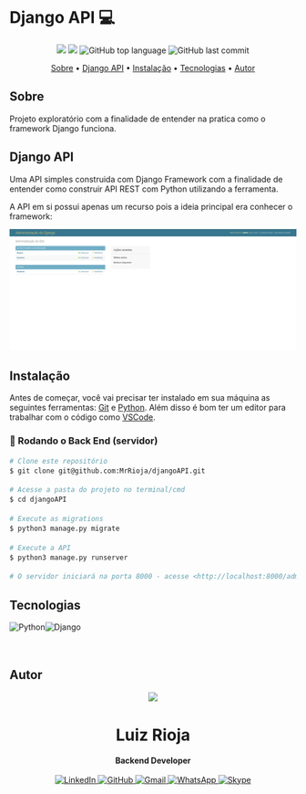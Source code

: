 # Django API 💻

<p align="center">
  <img src="https://img.shields.io/static/v1?label=django&message=api&color=blueviolet&style=for-the-badge"/>
  <img src="https://img.shields.io/github/license/MrRioja/djangoAPI?color=blueviolet&logo=License&style=for-the-badge"/>
  <img alt="GitHub top language" src="https://img.shields.io/github/languages/top/MrRioja/djangoAPI?color=blueviolet&logo=python&logoColor=white&style=for-the-badge">
  <img alt="GitHub last commit" src="https://img.shields.io/github/last-commit/MrRioja/djangoAPI?color=blueviolet&style=for-the-badge">
</p>

<p align="center">
  <a href="#sobre">Sobre</a> •
  <a href="#django-api">Django API</a> •
  <a href="#instalação">Instalação</a> •
  <a href="#tecnologias">Tecnologias</a> •
  <a href="#autor">Autor</a>  
</p>

## Sobre

Projeto exploratório com a finalidade de entender na pratica como o framework Django funciona.

## Django API

Uma API simples construida com Django Framework com a finalidade de entender como construir API REST com Python utilizando a ferramenta.

A API em si possui apenas um recurso pois a ideia principal era conhecer o framework:

![Django Admin](./.github/django-admin.png)

## Instalação

Antes de começar, você vai precisar ter instalado em sua máquina as seguintes ferramentas:
[Git](https://git-scm.com) e [Python](https://www.python.org/). Além disso é bom ter um editor para trabalhar com o código como [VSCode](https://code.visualstudio.com/).

### 🎲 Rodando o Back End (servidor)

```bash
# Clone este repositório
$ git clone git@github.com:MrRioja/djangoAPI.git

# Acesse a pasta do projeto no terminal/cmd
$ cd djangoAPI

# Execute as migrations
$ python3 manage.py migrate

# Execute a API
$ python3 manage.py runserver

# O servidor iniciará na porta 8000 - acesse <http://localhost:8000/admin>
```

## Tecnologias

<img align="left" src="https://upload.wikimedia.org/wikipedia/commons/thumb/f/f8/Python_logo_and_wordmark.svg/2560px-Python_logo_and_wordmark.svg.png" alt="Python" height="75" />

<img align="left" src="https://encrypted-tbn0.gstatic.com/images?q=tbn:ANd9GcTe_MTqBgu6g6VEe39__JSrc6j7i5JDspsxVH8rAU-9680X8zadKKWvjY6s2MT9cpomB2c&usqp=CAU" alt="Django" height="75"/>

<br><br><br>

## Autor

<div align="center">
<img src="https://images.weserv.nl/?url=avatars.githubusercontent.com/u/55336456?v=4&h=100&w=100&fit=cover&mask=circle&maxage=7d" />
<h1>Luiz Rioja</h1>
<strong>Backend Developer</strong>
<br/>
<br/>

<a href="https://linkedin.com/in/luizrioja" target="_blank">
<img alt="LinkedIn" src="https://img.shields.io/badge/linkedin-%230077B5.svg?style=for-the-badge&logo=linkedin&logoColor=white"/>
</a>

<a href="https://github.com/mrrioja" target="_blank">
<img alt="GitHub" src="https://img.shields.io/badge/github-%23121011.svg?style=for-the-badge&logo=github&logoColor=white"/>
</a>

<a href="mailto:lulyrioja@gmail.com?subject=Fala%20Dev" target="_blank">
<img alt="Gmail" src="https://img.shields.io/badge/Gmail-D14836?style=for-the-badge&logo=gmail&logoColor=white" />
</a>

<a href="https://api.whatsapp.com/send?phone=5511933572652" target="_blank">
<img alt="WhatsApp" src="https://img.shields.io/badge/WhatsApp-25D366?style=for-the-badge&logo=whatsapp&logoColor=white"/>
</a>

<a href="https://join.skype.com/invite/tvBbOq03j5Uu" target="_blank">
<img alt="Skype" src="https://img.shields.io/badge/SKYPE-%2300AFF0.svg?style=for-the-badge&logo=Skype&logoColor=white"/>
</a>

<br/>
<br/>
</div>
